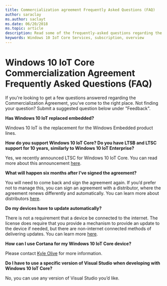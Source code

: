 ```yaml
---
title: Commercialization agreement Frequently Asked Questions (FAQ)
author: saraclay
ms.author: saclayt
ms.date: 06/20/2018
ms.topic: article
description: Read some of the frequently-asked questions regarding the Windows 10 IoT Core Commercialization agreement. 
keywords: Windows 10 IoT Core Services, subscription, overview
---
```


# Windows 10 IoT Core Commercialization Agreement Frequently Asked Questions (FAQ)

If you're looking to get a few questions answered regarding the Commercialization Agreement, you've come to the right place. Not finding your question? Submit a suggested question below under "Feedback". 

**Has Windows 10 IoT replaced embedded?**

Windows 10 IoT is the replacement for the Windows Embedded product lines. 

**How do you support Windows 10 IoT Core? Do you have LTSB and LTSC support for 10 years, similarly to Windows 10 IoT Enterprise?**

Yes, we recently announced LTSC for Windows 10 IoT Core. You can read more about this announcement [here](https://blogs.windows.com/business/2018/02/27/microsoft-doubles-down-on-windows-10-iot-with-added-support/#MmJYmvwyK7y8YADs.97).

**What will happen six months after I’ve signed the agreement?**

You will need to come back and sign the agreement again. If you’d prefer not to manage this, you can sign an agreement with a distributor, where the agreement renews differently and automatically. You can learn more about distributors [here](http://wincom.blob.core.windows.net/documents/Windows_IoT_Distributor_Information.pdf).

**Do my devices have to update automatically?**

There is not a requirement that a device be connected to the internet. The license does require that you provide a mechanism to provide an update to the device if needed, but there are non-internet connected methods of delivering updates. You can learn more [here](https://docs.microsoft.com/en-us/windows-hardware/service/iot/managing-iot-device-update).

**How can I use Cortana for my Windows 10 IoT Core device?**

Please contact [Kyle Olive](mailto:kyol@microsoft.com) for more information.

**Do I have to use a specific version of Visual Studio when developing with Windows 10 IoT Core?**

No, you can use any version of Visual Studio you’d like. 



